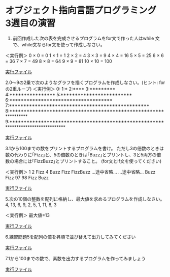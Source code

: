 # オブジェクト指向言語プログラミング　3週目の演習
1. 前回作成した次の表を完成させるプログラムをfor文で作った人はwhile
文で、while文ならfor文を使って作成しなさい。

＜実行例＞
0 × 0 = 0
1 × 1 = 1
2 × 2 = 4
3 × 3 = 9
4 × 4 = 16
5 × 5 = 25
6 × 6 = 36
7 × 7 = 49
8 × 8 = 64
9 × 9 = 81
10 × 10 = 100

[実行ファイル](../3/Exec0301.java)

2.0～9の2乗で次のようなグラフを描くプログラムを作成しなさい。(ヒント: forの2重ループ)
＜実行例＞
0:
1:*
2:****
3:*********
4:****************
5:*************************
6:************************************
7:*************************************************
8:****************************************************************
9:*********************************************************************************

[実行ファイル](../3/Exec0302.java)

3.1から100までの数をプリントするプログラムを書け。
ただし3の倍数のときは数の代わりに｢Fizz｣と、5の倍数のときは｢Buzz｣とプリントし、3と5両方の倍数の場合には｢FizzBuzz｣とプリントすること。
(for文とif文を使ってください)

＜実行例＞
1
2
Fizz
4
Buzz
Fizz
FizzBuzz
...途中省略...
...途中省略...
Buzz
Fizz
97
98
Fizz
Buzz

[実行ファイル](../3/Exec0303.java)

5.次の10個の整数を配列に格納し、最大値を求めるプログラムを作成しなさい。
4, 13, 6, 9, 2, 5, 1, 11, 8, 3

＜実行例＞
最大値=13

[実行ファイル](../3/Exec0305.java)

6.練習問題5を配列の値を昇順で並び替えて出力してみてください

[実行ファイル](../3/Exec0306.java)

7.1から100までの数で、素数を出力するプログラムを作ってみましょう

[実行ファイル](../3/Exec0307.java)
